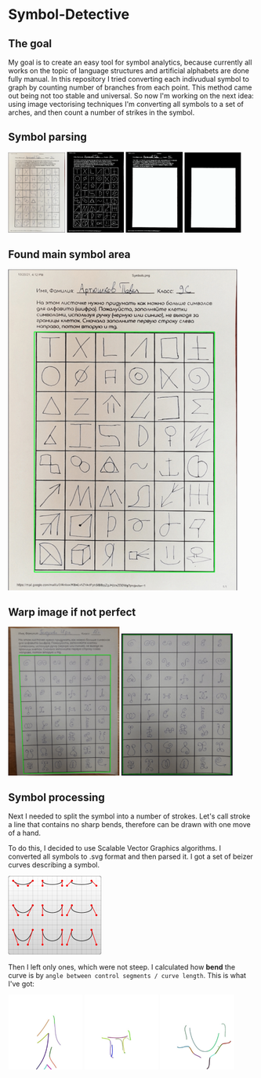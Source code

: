 # Symbol-Detective
## The goal
My goal is to create an easy tool for symbol analytics, because currently all works on the topic of language structures and artificial alphabets are done fully manual. In this repository I tried converting each indivudual symbol to graph by counting number of branches from each point. This method came out being not too stable and universal.
So now I'm working on the next idea: using image vectorising techniques I'm converting all symbols to a set of arches, and then count a number of strikes in the symbol.

## Symbol parsing
<p float="left">
  <img src="readme_images/original.png" alt="original" width="23%"/>
  <img src="readme_images/threshold.png" alt="threshold" width="23%"/>
  <img src="readme_images/rectangle.png" alt="rectangle" width="23%"/>
  <img src="readme_images/captured_zone.png" alt="captured_zone" width="23%"/>
</p>

## Found main symbol area
![](readme_images/found.png)

## Warp image if not perfect
<p float="left">
  <img src="readme_images/bad_photo.png" alt="bad_photo" width="45%"/>
  <img src="readme_images/warped.png" alt="warped" width="45%"/>
</p>

## Symbol processing
Next I needed to split the symbol into a number of strokes.
Let's call stroke a line that contains no sharp bends, therefore can be drawn with one move of a hand.

To do this, I decided to use Scalable Vector Graphics algorithms. I converted all symbols to .svg format and then parsed it.
I got a set of beizer curves describing a symbol.

![](readme_images/cubic_bezier_curves.png)


Then I left only ones, which were not steep. I calculated how **bend** the curve is by
`angle between control segments / curve length`. This is what I've got:
<p float="left">
    <img src="readme_images/strikes1.jpg" alt="strikes1" width="30%"/>
    <img src="readme_images/strikes2.jpg" alt="strikes2" width="30%"/>
    <img src="readme_images/strikes3.jpg" alt="strikes3" width="30%"/>
</p>
